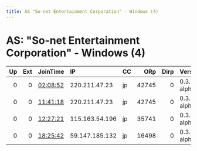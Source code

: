 ```yaml
---
title: AS "So-net Entertainment Corporation" - Windows (4)
---
```


# AS: "So-net Entertainment Corporation" - Windows (4)

|   Up |   Ext | JoinTime                                                                                            | IP             | CC   |   ORp |   Dirp | Version       | Contact   | Nickname   |   eFamMembers |
|-----:|------:|:----------------------------------------------------------------------------------------------------|:---------------|:-----|------:|-------:|:--------------|:----------|:-----------|--------------:|
|    0 |     0 | [02:08:52](https://metrics.torproject.org/rs.html#details/6390629955CE9CDB8E32828EC1BDC66D49D29334) | 220.211.47.23  | jp   | 42745 |      0 | 0.3.4.2-alpha | None      | default    |             1 |
|    0 |     0 | [11:41:18](https://metrics.torproject.org/rs.html#details/1B8EFD0BEF4AE4FA1441BF33A35528C9D56FA842) | 220.211.47.23  | jp   | 42745 |      0 | 0.3.4.2-alpha | None      | default    |             1 |
|    0 |     0 | [12:27:21](https://metrics.torproject.org/rs.html#details/EED49CFAE62664BA7842F64F6A62B23BECA37D4D) | 115.163.54.196 | jp   | 35741 |      0 | 0.3.4.2-alpha | None      | default    |             1 |
|    0 |     0 | [18:25:42](https://metrics.torproject.org/rs.html#details/9BD8E9F140652B118E7AA2ACC4E25F69DAB98B55) | 59.147.185.132 | jp   | 16498 |      0 | 0.3.4.2-alpha | None      | default    |             1 |
